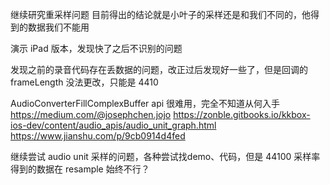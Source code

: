 继续研究重采样问题
目前得出的结论就是小叶子的采样还是和我们不同的，他得到的数据我们不能用

演示 iPad 版本，发现快了之后不识别的问题

发现之前的录音代码存在丢数据的问题，改正过后发现好一些了，但是回调的 frameLength 没法更改，只能是 4410

AudioConverterFillComplexBuffer api 很难用，完全不知道从何入手
https://medium.com/@josephchen.jojo
https://zonble.gitbooks.io/kkbox-ios-dev/content/audio_apis/audio_unit_graph.html
https://www.jianshu.com/p/9cb0914d4fed

继续尝试 audio unit 采样的问题，各种尝试找demo、代码，但是 44100 采样率得到的数据在 resample 始终不行？